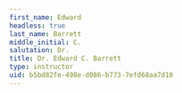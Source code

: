 ```yaml
---
first_name: Edward
headless: true
last_name: Barrett
middle_initial: C.
salutation: Dr.
title: Dr. Edward C. Barrett
type: instructor
uid: b5bd82fe-498e-d086-b773-7efd68aa7d10
---
```

